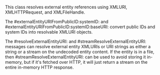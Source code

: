 This class resolves external entity references using XMLURI, XMLHTTPRequest, and XMLFileHandle.

The #externalEntityURIFromPublicID:systemID: and #externalEntityURIFromPublicID:systemID:baseURI: convert public IDs and system IDs into resolvable XMLURI objects.

The #resolveExternalEntityURI: and #streamResolveExternalEntityURI: messages can resolve external entity XMLURIs or URI strings as either a string or a stream on the undecoded entity content. If the entity is in a file, then #streamResolveExternalEntityURI: can be used to avoid storing it in-memory, but if it's fetched over HTTP, it will just return a stream on the entire in-memory HTTP response.